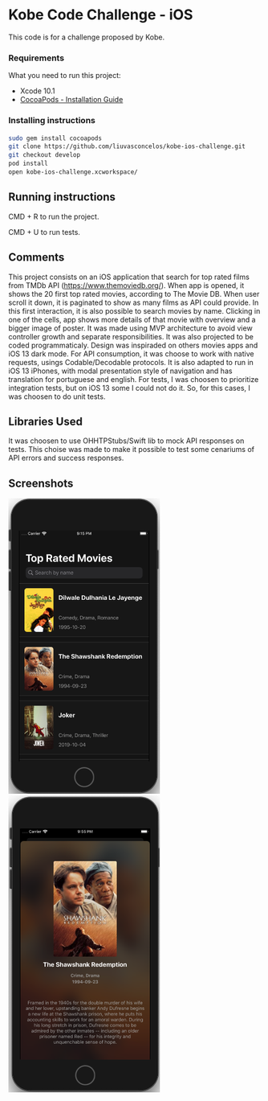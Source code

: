# Kobe Code Challenge - iOS

This code is for a challenge proposed by Kobe.

### Requirements

What you need to run this project:

* Xcode 10.1
* [CocoaPods - Installation Guide](https://guides.cocoapods.org/using/getting-started.html)

### Installing instructions

```bash
sudo gem install cocoapods
git clone https://github.com/liuvasconcelos/kobe-ios-challenge.git
git checkout develop
pod install
open kobe-ios-challenge.xcworkspace/
```

## Running instructions

CMD + R to run the project.

CMD + U to run tests.

## Comments
 
This project consists on an iOS application that search for top rated films from TMDb API (https://www.themoviedb.org/). When app is opened, it shows the 20 first top rated movies, according to The Movie DB. When user scroll it down, it is paginated to show as many films as API could provide. In this first interaction, it is also possible to search movies by name. 
Clicking in one of the cells, app shows more details of that movie with overview and a bigger image of poster.
It was made using MVP architecture to avoid view controller growth and separate responsibilities. It was also projected to be coded programmaticaly. Design was inspiraded on others movies apps and iOS 13 dark mode. For API consumption, it was choose to work with native requests, usings Codable/Decodable protocols. It is also adapted to run in iOS 13 iPhones, with modal presentation style of navigation and has translation for portuguese and english.
For tests, I was choosen to prioritize integration tests, but on iOS 13 some I could not do it. So, for this cases, I was choosen to do unit tests. 

## Libraries Used
 
 It was choosen to use OHHTPStubs/Swift lib to mock API responses on tests. This choise was made to make it possible to test some cenariums of API errors and success responses.

## Screenshots
![](https://github.com/liuvasconcelos/kobe-ios-challenge/blob/develop/Screenshots/1-top-rated-movies.png) ![](https://github.com/liuvasconcelos/kobe-ios-challenge/blob/develop/Screenshots/2-movie-details.png)
